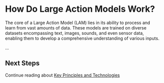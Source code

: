 # How Do Large Action Models Work?

The core of a Large Action Model (LAM) lies in its ability to process and learn from vast amounts of data. These models are trained on diverse datasets encompassing text, images, sounds, and even sensor data, enabling them to develop a comprehensive understanding of various inputs.

...

## Next Steps

Continue reading about [Key Principles and Technologies](topic3.md)